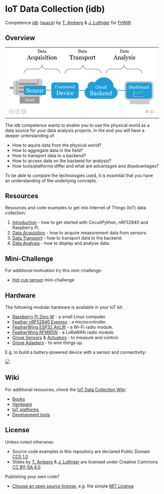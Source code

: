 # IoT Data Collection (idb)
Competence [idb](https://www.fhnw.ch/de/studium/module/9316492) ([space](https://ds-spaces.technik.fhnw.ch/3idb/)) by [T. Amberg](https://twitter.com/tamberg) & [J. Luthiger](https://www.fhnw.ch/en/people/juerg-luthiger) for [FHNW](https://www.fhnw.ch/).

## Overview
<table><tr><td><img width="600" src="iot-big-picture.png"></td></tr></table>

The *idb* competence wants to enable you to use the physical world as a data source for your data analysis projects. In the end you will have a deeper unterstanding of:

* How to aquire data from the physical world?
* How to aggregate data in the field?
* How to transport data to a backend?
* How to access data on the backend for analysis?
* How tools/platforms differ and what are advantages and disadvantages?

To be able to compare the technologies used, it is essential that you have an understanding of the underlying concepts.

## Resources
Resources and code examples to get into Internet of Things (IoT) data collection:

1. [Introduction](introduction/README.md) - how to get started with CircuitPython, nRF52840 and Raspberry Pi.
2. [Data Acquisition](data-acquisition/README.md) - how to acquire measurement data from sensors.
3. [Data Transport](data-transport/README.md) - how to transport data to the backend.
4. [Data Analysis](data-analysis/README.md) - how to display and analyse data.

## Mini-Challenge
For additional motivation try this mini-challenge:

* [Hot cup sensor](mini-challenge/README.md) mini-challenge

## Hardware
The following modular hardware is available in your IoT kit:

* [Raspberry Pi Zero W](https://github.com/tamberg/fhnw-idb/wiki/Raspberry-Pi-Zero-W) - a small Linux computer.
* [Feather nRF52840 Express](https://github.com/tamberg/fhnw-idb/wiki/Feather-nRF52840-Express) - a microcontroller.
* [FeatherWing ESP32 AirLift](https://github.com/tamberg/fhnw-idb/wiki/FeatherWing-ESP32-AirLift) - a Wi-Fi radio module.
* [FeatherWing RFM95W](https://github.com/tamberg/fhnw-idb/wiki/FeatherWing-RFM95W) - a LoRaWAN radio module.
* [Grove Sensors](https://github.com/tamberg/fhnw-idb/wiki/Grove-Sensors) & [Actuators](https://github.com/tamberg/fhnw-idb/wiki/Grove-Actuators) - to measure and control.
* [Grove Adapters](https://github.com/tamberg/fhnw-idb/wiki/Grove-Adapters) - to wire things up.

E.g. to build a battery-powered device with a sensor and connectivity:

<img src="https://live.staticflickr.com/65535/32744402117_ee316ec1a9_z.jpg" width="540">

## Wiki
For additional resources, check the [IoT Data Collection Wiki](https://github.com/tamberg/fhnw-idb/wiki):

* [Books](https://github.com/tamberg/fhnw-idb/wiki/IoT-Books)
* [Hardware](https://github.com/tamberg/fhnw-idb/wiki#hardware)
* [IoT platforms](https://github.com/tamberg/fhnw-idb/wiki#iot-platforms)
* [Development tools](https://github.com/tamberg/fhnw-idb/wiki#development-tools)

## License

Unless noted otherwise:

* Source code examples in this repository are declared Public Domain [CC0 1.0](https://creativecommons.org/publicdomain/zero/1.0/)
* Slides by [T. Amberg](https://twitter.com/tamberg) & [J. Luthiger](https://www.fhnw.ch/en/people/juerg-luthiger) are licensed under Creative Commons [CC BY-SA 4.0](https://creativecommons.org/licenses/by-sa/4.0/)

Publishing your own code?

* [Choose an open source license](https://choosealicense.com/), e.g. the simple [MIT License](https://choosealicense.com/licenses/mit/)

